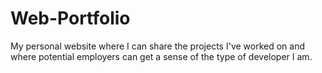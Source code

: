 # Web-Portfolio
My personal website where I can share the projects I've worked on and where potential employers can get a sense of the type of developer I am.
